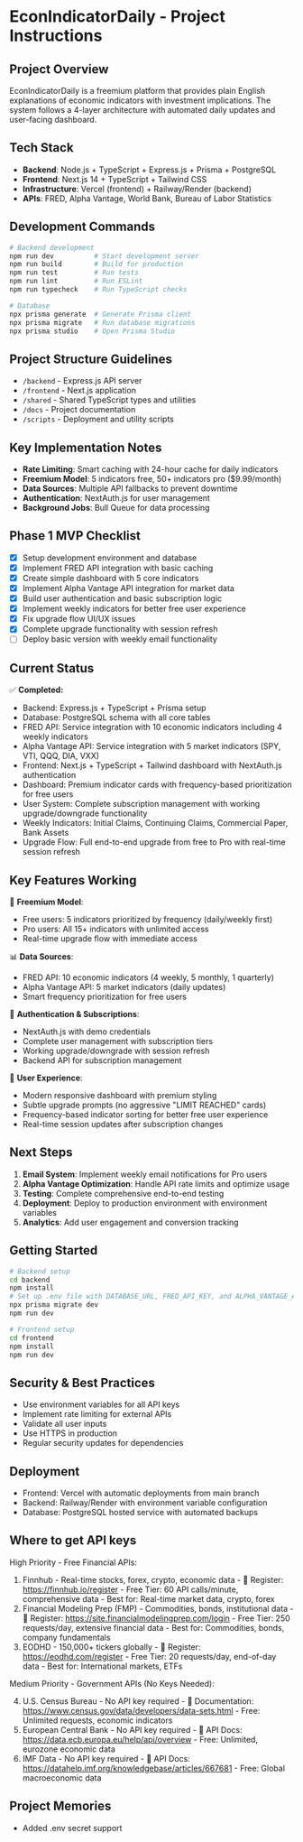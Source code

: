 # EconIndicatorDaily - Project Instructions

## Project Overview
EconIndicatorDaily is a freemium platform that provides plain English explanations of economic indicators with investment implications. The system follows a 4-layer architecture with automated daily updates and user-facing dashboard.

## Tech Stack
- **Backend**: Node.js + TypeScript + Express.js + Prisma + PostgreSQL
- **Frontend**: Next.js 14 + TypeScript + Tailwind CSS
- **Infrastructure**: Vercel (frontend) + Railway/Render (backend)
- **APIs**: FRED, Alpha Vantage, World Bank, Bureau of Labor Statistics

## Development Commands
```bash
# Backend development
npm run dev          # Start development server
npm run build        # Build for production
npm run test         # Run tests
npm run lint         # Run ESLint
npm run typecheck    # Run TypeScript checks

# Database
npx prisma generate  # Generate Prisma client
npx prisma migrate   # Run database migrations
npx prisma studio    # Open Prisma Studio
```

## Project Structure Guidelines
- `/backend` - Express.js API server
- `/frontend` - Next.js application
- `/shared` - Shared TypeScript types and utilities
- `/docs` - Project documentation
- `/scripts` - Deployment and utility scripts

## Key Implementation Notes
- **Rate Limiting**: Smart caching with 24-hour cache for daily indicators
- **Freemium Model**: 5 indicators free, 50+ indicators pro ($9.99/month)
- **Data Sources**: Multiple API fallbacks to prevent downtime
- **Authentication**: NextAuth.js for user management
- **Background Jobs**: Bull Queue for data processing

## Phase 1 MVP Checklist
- [x] Setup development environment and database
- [x] Implement FRED API integration with basic caching
- [x] Create simple dashboard with 5 core indicators
- [x] Implement Alpha Vantage API integration for market data
- [x] Build user authentication and basic subscription logic
- [x] Implement weekly indicators for better free user experience
- [x] Fix upgrade flow UI/UX issues
- [x] Complete upgrade functionality with session refresh
- [ ] Deploy basic version with weekly email functionality

## Current Status
✅ **Completed:**
- Backend: Express.js + TypeScript + Prisma setup
- Database: PostgreSQL schema with all core tables
- FRED API: Service integration with 10 economic indicators including 4 weekly indicators
- Alpha Vantage API: Service integration with 5 market indicators (SPY, VTI, QQQ, DIA, VXX)
- Frontend: Next.js + TypeScript + Tailwind dashboard with NextAuth.js authentication
- Dashboard: Premium indicator cards with frequency-based prioritization for free users
- User System: Complete subscription management with working upgrade/downgrade functionality
- Weekly Indicators: Initial Claims, Continuing Claims, Commercial Paper, Bank Assets
- Upgrade Flow: Full end-to-end upgrade from free to Pro with real-time session refresh

## Key Features Working
🎯 **Freemium Model**:
- Free users: 5 indicators prioritized by frequency (daily/weekly first)
- Pro users: All 15+ indicators with unlimited access
- Real-time upgrade flow with immediate access

📊 **Data Sources**:
- FRED API: 10 economic indicators (4 weekly, 5 monthly, 1 quarterly)
- Alpha Vantage API: 5 market indicators (daily updates)
- Smart frequency prioritization for free users

🔐 **Authentication & Subscriptions**:
- NextAuth.js with demo credentials
- Complete user management with subscription tiers
- Working upgrade/downgrade with session refresh
- Backend API for subscription management

🎨 **User Experience**:
- Modern responsive dashboard with premium styling
- Subtle upgrade prompts (no aggressive "LIMIT REACHED" cards)
- Frequency-based indicator sorting for better free user experience
- Real-time session updates after subscription changes

## Next Steps
1. **Email System**: Implement weekly email notifications for Pro users
2. **Alpha Vantage Optimization**: Handle API rate limits and optimize usage
3. **Testing**: Complete comprehensive end-to-end testing
4. **Deployment**: Deploy to production environment with environment variables
5. **Analytics**: Add user engagement and conversion tracking

## Getting Started
```bash
# Backend setup
cd backend
npm install
# Set up .env file with DATABASE_URL, FRED_API_KEY, and ALPHA_VANTAGE_API_KEY
npx prisma migrate dev
npm run dev

# Frontend setup  
cd frontend
npm install
npm run dev
```

## Security & Best Practices
- Use environment variables for all API keys
- Implement rate limiting for external APIs
- Validate all user inputs
- Use HTTPS in production
- Regular security updates for dependencies

## Deployment
- Frontend: Vercel with automatic deployments from main branch
- Backend: Railway/Render with environment variable configuration
- Database: PostgreSQL hosted service with automated backups

## Where to get API keys
High Priority - Free Financial APIs:

  1. Finnhub - Real-time stocks, forex, crypto, economic data
    - 🔗 Register: https://finnhub.io/register
    - Free Tier: 60 API calls/minute, comprehensive data
    - Best for: Real-time market data, crypto, forex
  2. Financial Modeling Prep (FMP) - Commodities, bonds, institutional data
    - 🔗 Register: https://site.financialmodelingprep.com/login
    - Free Tier: 250 requests/day, extensive financial data
    - Best for: Commodities, bonds, company fundamentals
  3. EODHD - 150,000+ tickers globally
    - 🔗 Register: https://eodhd.com/register
    - Free Tier: 20 requests/day, end-of-day data
    - Best for: International markets, ETFs

  Medium Priority - Government APIs (No Keys Needed):

  4. U.S. Census Bureau - No API key required
    - 🔗 Documentation: https://www.census.gov/data/developers/data-sets.html
    - Free: Unlimited requests, economic indicators
  5. European Central Bank - No API key required
    - 🔗 API Docs: https://data.ecb.europa.eu/help/api/overview
    - Free: Unlimited, eurozone economic data
  6. IMF Data - No API key required
    - 🔗 API Docs: https://datahelp.imf.org/knowledgebase/articles/667681
    - Free: Global macroeconomic data

## Project Memories
- Added .env secret support